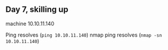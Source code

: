 ## Day 7, skilling up

machine 10.10.11.140

Ping resolves (`ping 10.10.11.140`)
nmap ping resolves (`nmap -sn 10.10.11.140`)

